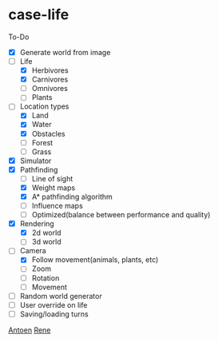 case-life
=========

To-Do

* [x] Generate world from image
* [ ] Life
  * [x] Herbivores
  * [x] Carnivores
  * [ ] Omnivores
  * [ ] Plants
* [ ] Location types 
  * [x] Land
  * [x] Water
  * [x] Obstacles
  * [ ] Forest
  * [ ] Grass
* [x] Simulator
* [x] Pathfinding
  * [ ] Line of sight
  * [x] Weight maps
  * [x] A* pathfinding algorithm
  * [ ] Influence maps
  * [ ] Optimized(balance between performance and quality)
* [x] Rendering
  * [x] 2d world
  * [ ] 3d world
* [ ] Camera
  * [x] Follow movement(animals, plants, etc)
  * [ ] Zoom
  * [ ] Rotation
  * [ ] Movement
* [ ] Random world generator
* [ ] User override on life
* [ ] Saving/loading turns
 
[Antoen](https://github.com/Measuring)
[Rene](https://github.com/rene-scheepers)
